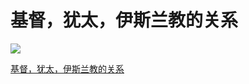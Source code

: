 # 基督，犹太，伊斯兰教的关系

![](https://0.z.wiki/images/20220123/0a941e81c05e44df8a67a921e94408c1.png)

[基督，犹太，伊斯兰教的关系](https://www.youtube.com/watch?v=ncXCHdTFBEs)

<VideoPlayer src="https://fudongdong-statics.oss-cn-beijing.aliyuncs.com/autoupload/2022-09-17/b34b4f74b7704b30bc668b891e239834.religious.mp4" />

